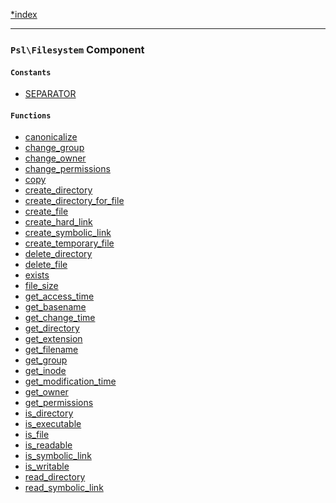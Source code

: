 <!--
    This markdown file was generated using `docs/documenter.php`.

    Any edits to it will likely be lost.
-->

[*index](./../README.md)

---

### `Psl\Filesystem` Component

#### `Constants`

- [SEPARATOR](./../../src/Psl/Filesystem/constants.php#L0)

#### `Functions`

- [canonicalize](./../../src/Psl/Filesystem/canonicalize.php#L17)
- [change_group](./../../src/Psl/Filesystem/change_group.php#L23)
- [change_owner](./../../src/Psl/Filesystem/change_owner.php#L23)
- [change_permissions](./../../src/Psl/Filesystem/change_permissions.php#L21)
- [copy](./../../src/Psl/Filesystem/copy.php#L22)
- [create_directory](./../../src/Psl/Filesystem/create_directory.php#L21)
- [create_directory_for_file](./../../src/Psl/Filesystem/create_directory_for_file.php#L16)
- [create_file](./../../src/Psl/Filesystem/create_file.php#L27)
- [create_hard_link](./../../src/Psl/Filesystem/create_hard_link.php#L26)
- [create_symbolic_link](./../../src/Psl/Filesystem/create_symbolic_link.php#L25)
- [create_temporary_file](./../../src/Psl/Filesystem/create_temporary_file.php#L28)
- [delete_directory](./../../src/Psl/Filesystem/delete_directory.php#L26)
- [delete_file](./../../src/Psl/Filesystem/delete_file.php#L23)
- [exists](./../../src/Psl/Filesystem/exists.php#L14)
- [file_size](./../../src/Psl/Filesystem/file_size.php#L24)
- [get_access_time](./../../src/Psl/Filesystem/get_access_time.php#L22)
- [get_basename](./../../src/Psl/Filesystem/get_basename.php#L23)
- [get_change_time](./../../src/Psl/Filesystem/get_change_time.php#L25)
- [get_directory](./../../src/Psl/Filesystem/get_directory.php#L24)
- [get_extension](./../../src/Psl/Filesystem/get_extension.php#L18)
- [get_filename](./../../src/Psl/Filesystem/get_filename.php#L20)
- [get_group](./../../src/Psl/Filesystem/get_group.php#L22)
- [get_inode](./../../src/Psl/Filesystem/get_inode.php#L22)
- [get_modification_time](./../../src/Psl/Filesystem/get_modification_time.php#L24)
- [get_owner](./../../src/Psl/Filesystem/get_owner.php#L22)
- [get_permissions](./../../src/Psl/Filesystem/get_permissions.php#L22)
- [is_directory](./../../src/Psl/Filesystem/is_directory.php#L15)
- [is_executable](./../../src/Psl/Filesystem/is_executable.php#L15)
- [is_file](./../../src/Psl/Filesystem/is_file.php#L15)
- [is_readable](./../../src/Psl/Filesystem/is_readable.php#L14)
- [is_symbolic_link](./../../src/Psl/Filesystem/is_symbolic_link.php#L14)
- [is_writable](./../../src/Psl/Filesystem/is_writable.php#L14)
- [read_directory](./../../src/Psl/Filesystem/read_directory.php#L21)
- [read_symbolic_link](./../../src/Psl/Filesystem/read_symbolic_link.php#L25)



